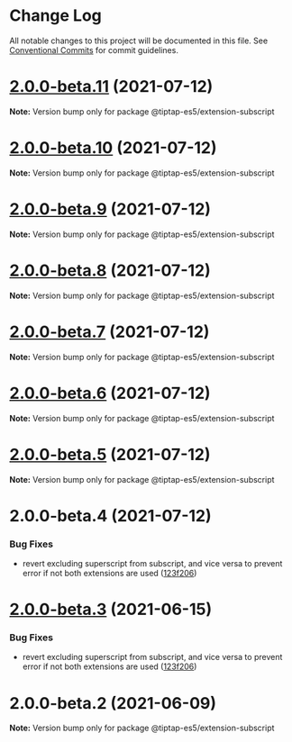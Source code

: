 # Change Log

All notable changes to this project will be documented in this file.
See [Conventional Commits](https://conventionalcommits.org) for commit guidelines.

# [2.0.0-beta.11](https://github.com/justame/tiptap/compare/@tiptap-es5/extension-subscript@2.0.0-beta.10...@tiptap-es5/extension-subscript@2.0.0-beta.11) (2021-07-12)

**Note:** Version bump only for package @tiptap-es5/extension-subscript





# [2.0.0-beta.10](https://github.com/justame/tiptap/compare/@tiptap-es5/extension-subscript@2.0.0-beta.9...@tiptap-es5/extension-subscript@2.0.0-beta.10) (2021-07-12)

**Note:** Version bump only for package @tiptap-es5/extension-subscript





# [2.0.0-beta.9](https://github.com/justame/tiptap/compare/@tiptap-es5/extension-subscript@2.0.0-beta.8...@tiptap-es5/extension-subscript@2.0.0-beta.9) (2021-07-12)

**Note:** Version bump only for package @tiptap-es5/extension-subscript





# [2.0.0-beta.8](https://github.com/justame/tiptap/compare/@tiptap-es5/extension-subscript@2.0.0-beta.7...@tiptap-es5/extension-subscript@2.0.0-beta.8) (2021-07-12)

**Note:** Version bump only for package @tiptap-es5/extension-subscript





# [2.0.0-beta.7](https://github.com/justame/tiptap/compare/@tiptap-es5/extension-subscript@2.0.0-beta.6...@tiptap-es5/extension-subscript@2.0.0-beta.7) (2021-07-12)

**Note:** Version bump only for package @tiptap-es5/extension-subscript





# [2.0.0-beta.6](https://github.com/justame/tiptap/compare/@tiptap-es5/extension-subscript@2.0.0-beta.5...@tiptap-es5/extension-subscript@2.0.0-beta.6) (2021-07-12)

**Note:** Version bump only for package @tiptap-es5/extension-subscript





# [2.0.0-beta.5](https://github.com/justame/tiptap/compare/@tiptap-es5/extension-subscript@2.0.0-beta.4...@tiptap-es5/extension-subscript@2.0.0-beta.5) (2021-07-12)

**Note:** Version bump only for package @tiptap-es5/extension-subscript





# 2.0.0-beta.4 (2021-07-12)


### Bug Fixes

* revert excluding superscript from subscript, and vice versa to prevent error if not both extensions are used ([123f206](https://github.com/justame/tiptap/commit/123f2067e5ccc15f1fceee164e8bc461193cf8a0))





# [2.0.0-beta.3](https://github.com/ueberdosis/tiptap/compare/@tiptap-es5/extension-subscript@2.0.0-beta.2...@tiptap-es5/extension-subscript@2.0.0-beta.3) (2021-06-15)

### Bug Fixes

- revert excluding superscript from subscript, and vice versa to prevent error if not both extensions are used ([123f206](https://github.com/ueberdosis/tiptap/commit/123f2067e5ccc15f1fceee164e8bc461193cf8a0))

# 2.0.0-beta.2 (2021-06-09)

**Note:** Version bump only for package @tiptap-es5/extension-subscript

